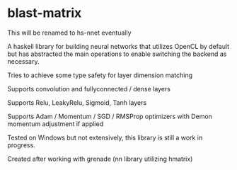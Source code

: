 # blast-matrix

This will be renamed to hs-nnet eventually

A haskell library for building neural networks that utilizes OpenCL by default but has abstracted
the main operations to enable switching the backend as necessary.

Tries to achieve some type safety for layer dimension matching

Supports convolution and fullyconnected / dense layers

Supports Relu, LeakyRelu, Sigmoid, Tanh layers

Supports Adam / Momentum / SGD / RMSProp optimizers with Demon momentum adjustment if applied

Tested on Windows but not extensively, this library is still a work in progress.

Created after working with grenade (nn library utilizing hmatrix)
